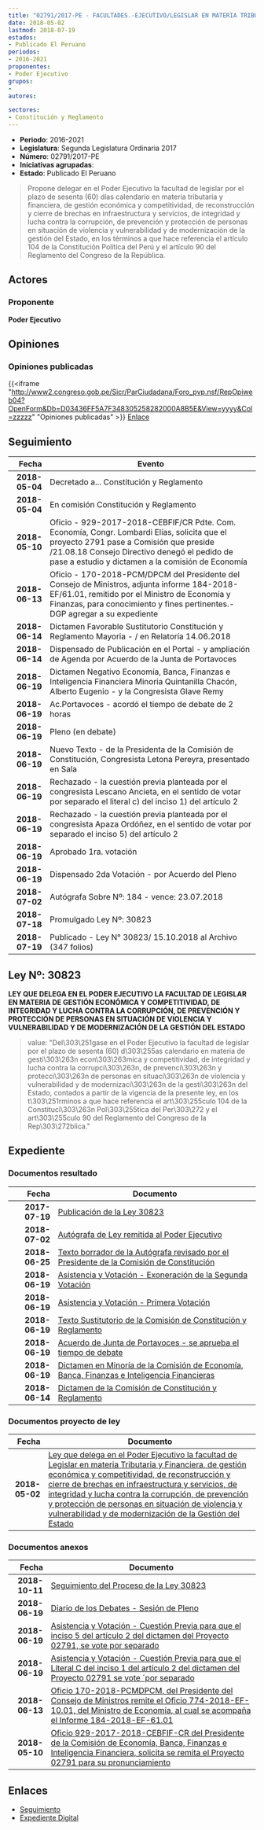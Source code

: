 ```yaml
---
title: "02791/2017-PE - FACULTADES.-EJECUTIVO/LEGISLAR EN MATERIA TRIBUTARIA Y FINANCIERA, DE GESTIÓN ECONÓMICA Y COMPETITIVIDAD, DE RECONSTRUCCIÓN Y CIERRE DE BRECHAS EN INFRAESTRUCTURA Y SERVICIOS, DE INTEGRIDAD Y LUCHA CONTRA LA CORRUPCIÓN, DE PREVENCIÓN Y PROTECCIÓN DE PERSONAS EN SITUACIÓN DE VIOLENCIA Y VULNERABILIDAD Y DE MODERNIZACIÓN DE LA GESTIÓN DEL ESTADO"
date: 2018-05-02
lastmod: 2018-07-19
estados:
- Publicado El Peruano
periodos:
- 2016-2021
proponentes:
- Poder Ejecutivo
grupos:
- 
autores:

sectores:
- Constitución y Reglamento
---
```

- **Periodo**: 2016-2021
- **Legislatura**: Segunda Legislatura Ordinaria 2017
- **Número**: 02791/2017-PE
- **Iniciativas agrupadas**: 
- **Estado**: Publicado El Peruano

> Propone delegar en el Poder Ejecutivo la facultad de legislar por el plazo de sesenta (60) días calendario en materia tributaria y financiera, de gestión económica y competitividad, de reconstrucción y cierre de brechas en infraestructura y servicios, de integridad y lucha contra la corrupción, de prevención y protección de personas en situación de violencia y vulnerabilidad y de modernización de la gestión del Estado, en los términos a que hace referencia el artículo 104 de la Constitución Política del Perú y el artículo 90 del Reglamento del Congreso de la República.


## Actores

### Proponente

**Poder Ejecutivo**

## Opiniones

### Opiniones publicadas

{{<iframe "http://www2.congreso.gob.pe/Sicr/ParCiudadana/Foro_pvp.nsf/RepOpiweb04?OpenForm&Db=D03436FF5A7F348305258282000A8B5E&View=yyyy&Col=zzzzz" "Opiniones publicadas" >}}
[Enlace](http://www2.congreso.gob.pe/Sicr/ParCiudadana/Foro_pvp.nsf/RepOpiweb04?OpenForm&Db=D03436FF5A7F348305258282000A8B5E&View=yyyy&Col=zzzzz)


## Seguimiento

| Fecha | Evento |
|------:|--------|
| **2018-05-04** | Decretado a... Constitución y Reglamento |
| **2018-05-04** | En comisión Constitución y Reglamento |
| **2018-05-10** | Oficio - 929-2017-2018-CEBFIF/CR Pdte. Com. Economía, Congr. Lombardi Elías, solicita que el proyecto 2791 pase a Comisión que preside /21.08.18 Consejo Directivo denegó el pedido de pase a estudio y dictamen a la comisión de Economía |
| **2018-06-13** | Oficio - 170-2018-PCM/DPCM del Presidente del Consejo de Ministros, adjunta informe 184-2018-EF/61.01, remitido por el Ministro de Economía y Finanzas, para conocimiento y fines pertinentes.- DGP agregar a su expediente |
| **2018-06-14** | Dictamen Favorable Sustitutorio Constitución y Reglamento Mayoria - / en Relatoría 14.06.2018 |
| **2018-06-14** | Dispensado de Publicación en el Portal - y ampliación de Agenda por Acuerdo de la Junta de Portavoces |
| **2018-06-19** | Dictamen Negativo Economía, Banca, Finanzas e Inteligencia Financiera Minoria Quintanilla Chacón, Alberto Eugenio - y la Congresista Glave Remy |
| **2018-06-19** | Ac.Portavoces - acordó el tiempo de debate de 2 horas |
| **2018-06-19** | Pleno (en debate) |
| **2018-06-19** | Nuevo Texto - de la Presidenta de la Comisión de Constitución, Congresista Letona Pereyra, presentado en Sala |
| **2018-06-19** | Rechazado - la cuestión previa planteada por el congresista Lescano Ancieta, en el sentido de votar por separado el literal c) del inciso 1) del artículo 2 |
| **2018-06-19** | Rechazado - la cuestión previa planteada por el congresista Apaza Ordóñez, en el sentido de votar por separado el inciso 5) del artículo 2 |
| **2018-06-19** | Aprobado 1ra. votación |
| **2018-06-19** | Dispensado 2da Votación - por Acuerdo del Pleno |
| **2018-07-02** | Autógrafa Sobre Nº: 184 - vence: 23.07.2018 |
| **2018-07-18** | Promulgado Ley Nº: 30823 |
| **2018-07-19** | Publicado - Ley N° 30823/ 15.10.2018 al Archivo (347 folios) |

## Ley Nº: 30823

**LEY QUE DELEGA EN EL PODER EJECUTIVO LA FACULTAD DE LEGISLAR EN MATERIA DE GESTIÓN ECONÓMICA Y COMPETITIVIDAD, DE INTEGRIDAD Y LUCHA CONTRA LA CORRUPCIÓN, DE PREVENCIÓN Y PROTECCIÓN DE PERSONAS EN SITUACIÓN DE VIOLENCIA Y VULNERABILIDAD Y DE MODERNIZACIÓN DE LA GESTIÓN DEL ESTADO**

> value: "Del\303\251gase en el Poder Ejecutivo la facultad de legislar por el plazo de sesenta (60) d\303\255as calendario en materia de gesti\303\263n econ\303\263mica y competitividad, de integridad y lucha contra la corrupci\303\263n, de prevenci\303\263n y protecci\303\263n de personas en situaci\303\263n de violencia y vulnerabilidad y de modernizaci\303\263n de la gesti\303\263n del Estado, contados a partir de la vigencia de la presente ley, en los t\303\251rminos a que hace referencia el art\303\255culo 104 de la Constituci\303\263n Pol\303\255tica del Per\303\272 y el art\303\255culo 90 del Reglamento del Congreso de la Rep\303\272blica."


## Expediente

### Documentos resultado

| Fecha | Documento |
|------:|-----------|
| **2017-07-19** | [Publicación de la Ley 30823](http://www.leyes.congreso.gob.pe/Documentos/2016_2021/ADLP/Normas_Legales/30823-LEY.pdf) |
| **2018-07-02** | [Autógrafa de Ley remitida al Poder Ejecutivo](http://www.leyes.congreso.gob.pe/Documentos/2016_2021/ADLP/Texto_Aprobado/AU0279120180702.pdf) |
| **2018-06-25** | [Texto borrador de la Autógrafa revisado por el Presidente de la Comisión de Constitución](http://www.leyes.congreso.gob.pe/Documentos/2016_2021/Texto_Borrador_de_Autografa/BAU0279120180625.pdf) |
| **2018-06-19** | [Asistencia y Votación - Exoneración de la Segunda Votación](http://www.leyes.congreso.gob.pe/Documentos/2016_2021/Asistencia_y_Votacion/Proyectos_de_Ley/Exoneracion_de_Segunda_Votacion/ESV0279120180619.pdf) |
| **2018-06-19** | [Asistencia y Votación - Primera Votación](http://www.leyes.congreso.gob.pe/Documentos/2016_2021/Asistencia_y_Votacion/Proyectos_de_Ley/AV0279120180619-..pdf) |
| **2018-06-19** | [Texto Sustitutorio de la Comisión de Constitución y Reglamento](http://www.leyes.congreso.gob.pe/Documentos/2016_2021/Texto_Sustitutorio/Proyectos_de_Ley/TS0279120180619.PDF) |
| **2018-06-19** | [Acuerdo de Junta de Portavoces - se aprueba el tiempo de debate](http://www.leyes.congreso.gob.pe/Documentos/2016_2021/Acuerdos/Junta_Portavoces/AJP0279120180619.pdf) |
| **2018-06-19** | [Dictamen en Minoría de la Comisión de Economía, Banca, Finanzas e Inteligencia Financieras](http://www.leyes.congreso.gob.pe/Documentos/2016_2021/Dictamenes/Proyectos_de_Ley/02791DC09MIN20180619.pdf) |
| **2018-06-14** | [Dictamen de la Comisión de Constitución y Reglamento](http://www.leyes.congreso.gob.pe/Documentos/2016_2021/Dictamenes/Proyectos_de_Ley/02791DC04MAY20180614.pdf) |

### Documentos proyecto de ley

| Fecha | Documento |
|------:|-----------|
| **2018-05-02** | [Ley que delega en el Poder Ejecutivo la facultad de Legislar en materia Tributaria y Financiera, de gestión económica y competitividad, de reconstrucción y cierre de brechas en infraestructura y servicios, de integridad y lucha contra la corrupción, de prevención y protección de personas en situación de violencia y vulnerabilidad y de modernización de la Gestión del Estado](http://www.leyes.congreso.gob.pe/Documentos/2016_2021/Proyectos_de_Ley_y_de_Resoluciones_Legislativas/PL0279120180502.pdf) |

### Documentos anexos

| Fecha | Documento |
|------:|-----------|
| **2018-10-11** | [Seguimiento del Proceso de la Ley 30823](http://www.leyes.congreso.gob.pe/Documentos/2016_2021/Seguimiento_de_Proyectos_de_Ley/02791PL20181011.pdf) |
| **2018-06-19** | [Diario de los Debates - Sesión de Pleno](http://www.leyes.congreso.gob.pe/Documentos/2016_2021/ADLP/Diario_Debates/30823-TDD.pdf) |
| **2018-06-19** | [Asistencia y Votación - Cuestión Previa para que el inciso 5 del artículo 2 del dictamen del Proyecto 02791, se vote por separado](http://www.leyes.congreso.gob.pe/Documentos/2016_2021/Asistencia_y_Votacion/Proyectos_de_Ley/AV0279120180619..pdf) |
| **2018-06-19** | [Asistencia y Votación - Cuestión Previa para que el Literal C del inciso 1 del artículo 2 del dictamen del Proyecto 02791 se vote ´por separado](http://www.leyes.congreso.gob.pe/Documentos/2016_2021/Asistencia_y_Votacion/Proyectos_de_Ley/AV0279120180619.pdf) |
| **2018-06-13** | [Oficio 170-2018-PCMDPCM, del Presidente del Consejo de Ministros remite el Oficio 774-2018-EF-10.01, del Ministro de Economía, al cual se acompaña el Informe 184-2018-EF-61.01](http://www.leyes.congreso.gob.pe/Documentos/2016_2021/Oficios/Otras_Instituciones/OFICIO-170-2018-PCM-DPCM.pdf) |
| **2018-05-10** | [Oficio 929-2017-2018-CEBFIF-CR del Presidente de la Comisión de Economía, Banca, Finanzas e Inteligencia Financiera, solicita se remita el Proyecto 02791 para su pronunciamiento](http://www.leyes.congreso.gob.pe/Documentos/2016_2021/Oficios/Comisiones_Ordinarias/OFICIO-929-2017-2018-CEBFIF-CR.pdf) |

## Enlaces

- [Seguimiento](http://www2.congreso.gob.pe/Sicr/TraDocEstProc/CLProLey2016.nsf/f7fff46988ca05b1052578e100829cc7/6dfb2d18dfbde6b105258283006eb129?OpenDocument)
- [Expediente Digital](http://www2.congreso.gob.pe/Sicr/TraDocEstProc/Expvirt_2011.nsf/visbusqptramdoc1621/02791?opendocument)

